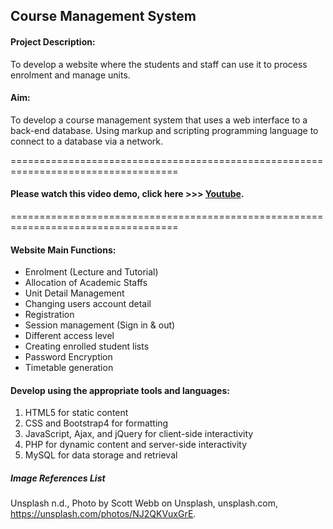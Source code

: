 ## Course Management System

#### Project Description:
To develop a website where the students and staff can use it to process enrolment and manage units. 

#### Aim: 
To develop a course management system that uses a web interface to a back-end database. Using markup and scripting programming language to connect to a database via a network.  

===================================================================================
#### Please watch this video demo, click here  >>> [Youtube](https://www.youtube.com/watch?v=4tdzcISoEv4).
===================================================================================

#### Website Main Functions:
- Enrolment (Lecture and Tutorial)
- Allocation of Academic Staffs
- Unit Detail Management
- Changing users account detail
- Registration
- Session management (Sign in & out)
- Different access level
- Creating enrolled student lists
- Password Encryption 
- Timetable generation

#### Develop using the appropriate tools and languages:
1. HTML5 for static content
2. CSS and Bootstrap4 for formatting
3. JavaScript, Ajax, and jQuery for client-side interactivity
4. PHP for dynamic content and server-side interactivity 
5. MySQL for data storage and retrieval

##### Image References List
Unsplash n.d., Photo by Scott Webb on Unsplash, unsplash.com, <https://unsplash.com/photos/NJ2QKVuxGrE>.







